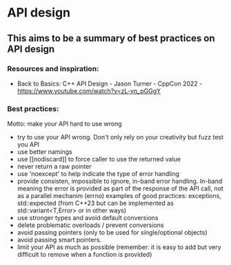 # API design 

## This aims to be a summary of best practices on API design

### Resources and inspiration:
- Back to Basics: C++ API Design - Jason Turner - CppCon 2022 - https://www.youtube.com/watch?v=zL-vn_pGGgY

### Best practices:
Motto: make your API hard to use wrong
- try to use your API wrong. Don't only rely on your creativity but fuzz test you API
- use better namings
- use [[nodiscard]] to force caller to use the returned value
- never return a raw pointer
- use 'noexcept' to help indicate the type of error handling
- provide consisten, impossible to ignore, in-band error handling. In-band meaning the error is provided as part of the response of the API call, not as a parallel mechanim (errno)
    examples of good practices: exceptions, std::expected (from C++23 but can be implemented as std::variant<T,Error> or in other ways)
- use stronger types and avoid default conversions
- delete problematic overloads / prevent conversions 
- avoid passing pointers (only to be used for single/optional objects)
- avoid passing smart pointers.
- limit your API as much as possible (remember: it is easy to add but very difficult to remove when a function is provided)